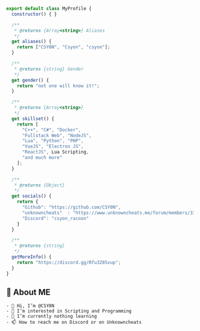 ```js
export default class MyProfile {
  constructor() { }

  /**
   * @returns {Array<string>} Aliases
   */
  get aliases() {
    return ["CSY0N", "Csyon", "csyon"];
  }

  /**
   * @returns {string} Gender
   */
  get gender() {
    return "not one will know it!";
  }

  /**
   * @returns {Array<string>}
   */
  get skillset() {
    return [
      "C++", "C#", "Docker",
      "Fullstack Web", "NodeJS",
      "Lua", "Python", "PHP",
      "VueJS", "Electron JS",
      "ReactJS", Lua Scripting,
      "and much more"
    ];
  }

  /**
   * @returns {Object}
   */
  get socials() {
    return {
      "Github": "https://github.com/CSY0N",
      "unknowncheats"  : "https://www.unknowncheats.me/forum/members/3381795.html",
      "Discord": "csyon_racoon"
    }
  }

  /**
   * @returns {string}
   */
  getMoreInfo() {
    return "https://discord.gg/Rfu3Z8Svup";
  }
}
```
## 🤹 About ME
```
- 👋 Hi, I’m @CSY0N
- 👀 I’m interested in Scripting and Programming
- 🌱 I’m currently nothing learning
- 📫 How to reach me on Discord or on Unknowncheats
```
<!---
CSY0N/CSY0N is a ✨ special ✨ repository because its `README.md` (this file) appears on your GitHub profile.
You can click the Preview link to take a look at your changes.
--->
```
